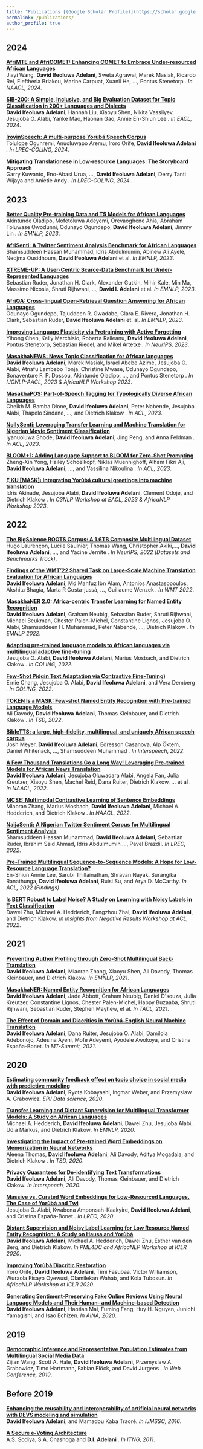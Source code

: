```yaml
---
title: "Publications [(Google Scholar Profile)](https://scholar.google.ca/citations?user=W9sTkS0AAAAJ&hl=en)"
permalink: /publications/
author_profile: true
---
```


2024
------
<b>[AfriMTE and AfriCOMET: Enhancing COMET to Embrace Under-resourced African Languages](https://arxiv.org/abs/2311.09828)</b> <br> 
Jiayi Wang, <b>David Ifeoluwa Adelani</b>, Sweta Agrawal, Marek Masiak, Ricardo Rei, Eleftheria Briakou, Marine Carpuat, Xuanli He, ..., Pontus Stenetorp <em>. In NAACL, 2024</em>.

<b>[SIB-200: A Simple, Inclusive, and Big Evaluation Dataset for Topic Classification in 200+ Languages and Dialects](https://arxiv.org/abs/2309.07445)</b> <br> 
<b>David Ifeoluwa Adelani</b>, Hannah Liu, Xiaoyu Shen, Nikita Vassilyev, Jesujoba O. Alabi, Yanke Mao, Haonan Gao, Annie En-Shiun Lee <em>. In EACL, 2024</em>.

<b>[ÌròyìnSpeech: A multi-purpose Yorùbá Speech Corpus](https://arxiv.org/abs/2307.16071)</b> <br> 
Tolulope Ogunremi, Anuoluwapo Aremu, Iroro Orife, <b>David Ifeoluwa Adelani</b> <em>. In LREC-COLING, 2024</em>.

<b> Mitigating Translationese in Low-resource Languages: The Storyboard Approach </b> <br> 
Garry Kuwanto, Eno-Abasi Urua, ..., <b>David Ifeoluwa Adelani</b>, Derry Tanti Wijaya and Anietie Andy <em>. In LREC-COLING, 2024 </em>.

2023
------

<b>[Better Quality Pre-training Data and T5 Models for African Languages](https://aclanthology.org/2023.emnlp-main.11/)</b> <br> 
Akintunde Oladipo, Mofetoluwa Adeyemi, Orevaoghene Ahia, Abraham Toluwase Owodunni, Odunayo Ogundepo, <b>David Ifeoluwa Adelani</b>, Jimmy Lin <em>. In EMNLP, 2023</em>.

<b>[AfriSenti: A Twitter Sentiment Analysis Benchmark for African Languages](https://arxiv.org/abs/2302.08956)</b> <br> 
Shamsuddeen Hassan Muhammad, Idris Abdulmumin, Abinew Ali Ayele, Nedjma Ousidhoum, <b>David Ifeoluwa Adelani</b> et al.<em> In EMNLP, 2023</em>.

<b>[XTREME-UP: A User-Centric Scarce-Data Benchmark for Under-Represented Languages](https://arxiv.org/abs/2305.11938)</b> <br> 
Sebastian Ruder, Jonathan H. Clark, Alexander Gutkin, Mihir Kale, Min Ma, Massimo Nicosia, Shruti Rijhwani, ..., <b>David I. Adelani</b> et al<em>. In EMNLP, 2023</em>.

<b>[AfriQA: Cross-lingual Open-Retrieval Question Answering for African Languages](https://arxiv.org/abs/2305.06897)</b> <br> 
Odunayo Ogundepo, Tajuddeen R. Gwadabe, Clara E. Rivera, Jonathan H. Clark, Sebastian Ruder, <b>David Ifeoluwa Adelani</b> et. al<em>. In EMNLP, 2023</em>.

<b>[Improving Language Plasticity via Pretraining with Active Forgetting](https://arxiv.org/abs/2307.01163)</b> <br> 
Yihong Chen, Kelly Marchisio, Roberta Raileanu, <b>David Ifeoluwa Adelani</b>, Pontus Stenetorp, Sebastian Riedel, and Mikel Artetxe <em>. In NeurIPS, 2023</em>.

<b>[MasakhaNEWS: News Topic Classification for African languages](https://arxiv.org/abs/2304.09972)</b> <br> 
<b>David Ifeoluwa Adelani</b>, Marek Masiak, Israel Abebe Azime, Jesujoba O. Alabi, Atnafu Lambebo Tonja, Christine Mwase, Odunayo Ogundepo, Bonaventure F. P. Dossou, Akintunde Oladipo, ..., and Pontus Stenetorp <em>. In IJCNLP-AACL, 2023 & AfricaNLP Workshop 2023</em>.

<b>[MasakhaPOS: Part-of-Speech Tagging for Typologically Diverse African Languages](https://arxiv.org/abs/2305.13989)</b> <br> 
Cheikh M. Bamba Dione, <b>David Ifeoluwa Adelani</b>, Peter Nabende, Jesujoba Alabi, Thapelo Sindane, ..., and Dietrich Klakow <em>. In ACL, 2023</em>.

<b>[NollySenti: Leveraging Transfer Learning and Machine Translation for Nigerian Movie Sentiment Classification](https://arxiv.org/abs/2305.10971)</b> <br> 
Iyanuoluwa Shode, <b>David Ifeoluwa Adelani</b>, Jing Peng, and Anna Feldman <em>. In ACL, 2023</em>.

<b>[BLOOM+1: Adding Language Support to BLOOM for Zero-Shot Prompting](https://arxiv.org/abs/2212.09535)</b> <br> 
Zheng-Xin Yong, Hailey Schoelkopf, Niklas Muennighoff, Alham Fikri Aji, <b>David Ifeoluwa Adelani</b>, ..., and Vassilina Nikoulina <em>. In ACL, 2023</em>.

<b>[Ẹ KU [MASK]: Integrating Yorùbá cultural greetings into machine translation](https://arxiv.org/abs/2303.17972)</b> <br> 
Idris Akinade, Jesujoba Alabi, <b>David Ifeoluwa Adelani</b>, Clement Odoje, and Dietrich Klakow <em>. In C3NLP Workshop at EACL, 2023 & AfricaNLP Workshop 2023</em>. 

2022
------
<b>[The BigScience ROOTS Corpus: A 1.6TB Composite Multilingual Dataset](https://arxiv.org/abs/2303.03915)</b> <br> 
Hugo Laurençon, Lucile Saulnier, Thomas Wang, Christopher Akiki,..., <b>David Ifeoluwa Adelani</b>, ..., and Yacine Jernite <em>. In NeurIPS, 2022 (Datasets and Benchmarks Track)</em>. 

<b>[Findings of the WMT’22 Shared Task on Large-Scale Machine Translation Evaluation for African Languages](https://aclanthology.org/2022.wmt-1.72/)</b> <br> 
<b>David Ifeoluwa Adelani</b>, Md Mahfuz Ibn Alam, Antonios Anastasopoulos, Akshita Bhagia, Marta R Costa-jussà, ..., Guillaume Wenzek <em>. In WMT 2022</em>. 

<b>[MasakhaNER 2.0: Africa-centric Transfer Learning for Named Entity Recognition](https://arxiv.org/abs/2210.12391)</b> <br> 
<b>David Ifeoluwa Adelani</b>, Graham Neubig, Sebastian Ruder, Shruti Rijhwani, Michael Beukman, Chester Palen-Michel, Constantine Lignos, Jesujoba O. Alabi, Shamsuddeen H. Muhammad, Peter Nabende, ..., Dietrich Klakow <em>. In EMNLP 2022</em>. 

<b>[Adapting pre-trained language models to African languages via multilingual adaptive fine-tuning](https://arxiv.org/abs/2204.06487)</b> <br> 
Jesujoba O. Alabi, <b>David Ifeoluwa Adelani</b>, Marius Mosbach, and Dietrich Klakow <em>. In COLING, 2022</em>. 

<b>[Few-Shot Pidgin Text Adaptation via Contrastive Fine-Tuning](https://aclanthology.org/2022.coling-1.377/))</b> <br> 
Ernie Chang, Jesujoba O. Alabi, <b>David Ifeoluwa Adelani</b>, and Vera Demberg <em>. In COLING, 2022</em>. 

<b>[TOKEN Is a MASK: Few-shot Named Entity Recognition with Pre-trained Language Models](https://arxiv.org/abs/2206.07841)</b> <br> 
Ali Davody, <b>David Ifeoluwa Adelani</b>,  Thomas Kleinbauer, and Dietrich Klakow <em>. In TSD, 2022</em>. 

<b>[BibleTTS: a large, high-fidelity, multilingual, and uniquely African speech corpus](https://arxiv.org/abs/2207.03546)</b> <br> 
Josh Meyer, <b>David Ifeoluwa Adelani</b>, Edresson Casanova, Alp Öktem, Daniel Whitenack, ..., Shamsuddeen Muhammad <em>. In Interspeech, 2022</em>. 

<b>[A Few Thousand Translations Go a Long Way! Leveraging Pre-trained Models for African News Translation
](https://arxiv.org/abs/2205.02022)</b> <br> 
<b>David Ifeoluwa Adelani</b>, Jesujoba Oluwadara Alabi, Angela Fan, Julia Kreutzer, Xiaoyu Shen, Machel Reid, Dana Ruiter, Dietrich Klakow, ... et al <em>. In NAACL, 2022</em>. 

<b>[MCSE: Multimodal Contrastive Learning of Sentence Embeddings](https://arxiv.org/abs/2204.10931)</b> <br> 
Miaoran Zhang, Marius Mosbach, <b>David Ifeoluwa Adelani</b>, Michael A. Hedderich, and Dietrich Klakow <em>. In NAACL, 2022</em>. 

<b>[NaijaSenti: A Nigerian Twitter Sentiment Corpus for Multilingual Sentiment Analysis
](https://arxiv.org/abs/2201.08277)</b> <br> 
Shamsuddeen Hassan Muhammad, <b>David Ifeoluwa Adelani</b>, Sebastian Ruder, Ibrahim Said Ahmad, Idris Abdulmumin ..., Pavel Brazdil<em>. In LREC, 2022</em>. 

<b>[Pre-Trained Multilingual Sequence-to-Sequence Models: A Hope for Low-Resource Language Translation?
](https://arxiv.org/abs/2203.08850)</b> <br> 
En-Shiun Annie Lee, Sarubi Thillainathan, Shravan Nayak, Surangika Ranathunga, <b>David Ifeoluwa Adelani</b>, Ruisi Su, and Arya D. McCarthy<em>. In ACL, 2022 (Findings)</em>. 

<b>[Is BERT Robust to Label Noise? A Study on Learning with Noisy Labels in Text Classification
](https://arxiv.org/abs/2204.09371)</b> <br> 
Dawei Zhu, Michael A. Hedderich, Fangzhou Zhai, <b>David Ifeoluwa Adelani</b>, and Dietrich Klakow<em>. In Insights from Negative Results Workshop at ACL, 2022</em>. 



2021
------
<b>[Preventing Author Profiling through Zero-Shot Multilingual Back-Translation](https://arxiv.org/abs/2109.09133)</b> <br> 
<b>David Ifeoluwa Adelani</b>, Miaoran Zhang, Xiaoyu Shen, Ali Davody, Thomas Kleinbauer, and Dietrich Klakow<em>. In EMNLP, 2021</em>. 

<b>[MasakhaNER: Named Entity Recognition for African Languages](https://arxiv.org/abs/2103.11811)</b> <br> 
<b>David Ifeoluwa Adelani</b>, Jade Abbott, Graham Neubig, Daniel D'souza, Julia Kreutzer, Constantine Lignos, Chester Palen-Michel, Happy Buzaaba, Shruti Rijhwani, Sebastian Ruder, Stephen Mayhew, et al<em>. In TACL, 2021</em>. 

<b>[The Effect of Domain and Diacritics in Yorùbá-English Neural Machine Translation](https://arxiv.org/abs/2103.08647)</b> <br> 
<b>David Ifeoluwa Adelani</b>,  Dana Ruiter, Jesujoba O. Alabi, Damilola Adebonojo, Adesina Ayeni, Mofe Adeyemi, Ayodele Awokoya, and Cristina España-Bonet<em>. In MT-Summit, 2021</em>. 

2020
------
<b>[Estimating community feedback effect on topic choice in social media with predictive modeling](https://arxiv.org/abs/2103.04818)</b> <br> 
<b>David Ifeoluwa Adelani</b>,  Ryota Kobayashi, Ingmar Weber, and Przemyslaw A. Grabowicz<em>. EPJ Data science, 2020</em>. 

<b>[Transfer Learning and Distant Supervision for Multilingual Transformer Models: A Study on African Languages](https://arxiv.org/abs/2010.03179)</b> <br> 
Michael A. Hedderich, <b>David Ifeoluwa Adelani</b>,  Dawei Zhu, Jesujoba Alabi, Udia Markus, and Dietrich Klakow<em>. In EMNLP, 2020</em>. 

<b>[Investigating the Impact of Pre-trained Word Embeddings on Memorization in Neural Networks](https://inria.hal.science/hal-02880590/document)</b> <br> 
Aleena Thomas, <b>David Ifeoluwa Adelani</b>, Ali Davody, Aditya Mogadala, and Dietrich Klakow <em>. In TSD, 2020</em>. 

<b>[Privacy Guarantees for De-identifying Text Transformations](https://arxiv.org/abs/2008.03101)</b> <br> 
<b>David Ifeoluwa Adelani</b>, Ali Davody, Thomas Kleinbauer, and Dietrich Klakow<em>. In Interspeech, 2020</em>. 

<b>[Massive vs. Curated Word Embeddings for Low-Resourced Languages. The Case of Yorùbá and Twi](https://arxiv.org/abs/1912.02481)</b> <br> 
Jesujoba O. Alabi, Kwabena Amponsah-Kaakyire, <b>David Ifeoluwa Adelani</b>,  and Cristina España-Bonet <em>. In LREC, 2020</em>. 

<b>[Distant Supervision and Noisy Label Learning for Low Resource Named Entity Recognition: A Study on Hausa and Yorùbá](https://arxiv.org/abs/2003.08370)</b> <br> 
<b>David Ifeoluwa Adelani</b>,  Michael A. Hedderich, Dawei Zhu, Esther van den Berg, and Dietrich Klakow<em>. In PML4DC and AfricaNLP Workshop at ICLR 2020</em>. 

<b>[Improving Yorùbá Diacritic Restoration](https://arxiv.org/abs/2003.10564)</b> <br> 
Iroro Orife, <b>David Ifeoluwa Adelani</b>, Timi Fasubaa, Victor Williamson, Wuraola Fisayo Oyewusi, Olamilekan Wahab, and Kola Tubosun<em>. In  AfricaNLP Workshop at ICLR 2020</em>. 

<b>[Generating Sentiment-Preserving Fake Online Reviews Using Neural Language Models and Their Human- and Machine-based Detection](https://arxiv.org/abs/1907.09177)</b> <br> 
<b>David Ifeoluwa Adelani</b>, Haotian Mai, Fuming Fang, Huy H. Nguyen, Junichi Yamagishi, and Isao Echizen<em>. In AINA, 2020</em>.


2019
------ 

<b>[Demographic Inference and Representative Population Estimates from Multilingual Social Media Data](https://arxiv.org/abs/1905.05961)</b> <br> 
Zijian Wang, Scott A. Hale, <b>David Ifeoluwa Adelani</b>,  Przemyslaw A. Grabowicz, Timo Hartmann, Fabian Flöck, and David Jurgens <em>. In Web Conference, 2019</em>. 

Before 2019
------

<b>[Enhancing the reusability and interoperability of artificial neural networks with DEVS modeling and simulation](https://www.worldscientific.com/doi/abs/10.1142/S1793962316500057)</b> <br> 
<b>David Ifeoluwa Adelani</b>, and Mamadou Kaba Traoré<em>. In IJMSSC, 2016</em>. 

<b>[A Secure e-Voting Architecture](https://ieeexplore.ieee.org/abstract/document/5945258)</b> <br> 
A.S. Sodiya, S.A. Onashoga and <b>D.I. Adelani</b> <em>. In ITNG, 2011</em>. 
